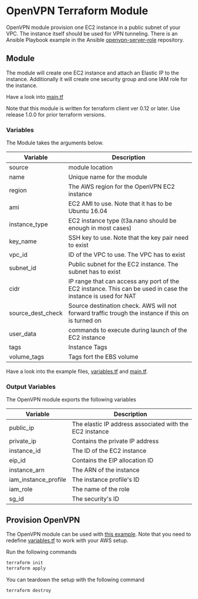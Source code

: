 # OpenVPN Terraform Module

OpenVPN module provision one EC2 instance in a public subnet of your VPC. The instance itself should be used for VPN tunneling. There is an Ansible Playbook example in the Ansible [openvpn-server-role](https://github.com/tieto-cem/openvpn-server-role) repository.

## Module

The module will create one EC2 instance and attach an Elastic IP to the instance. Additionally it will create one security group and one IAM role for the instance.

Have a look into [main.tf](https://github.com/tieto-cem/terraform-aws-openvpn/blob/master/examples/configure_module/main.tf)

Note that this module is written for terraform client ver 0.12 or later. Use release 1.0.0 for prior terraform versions.

### Variables

The Module takes the arguments below.

| Variable | Description |
| --- | --- |
| source | module location |
| name | Unique name for the module |
| region | The AWS region for the OpenVPN EC2 instance |
| ami | EC2 AMI to use. Note that it has to be Ubuntu 16.04 |
| instance_type | EC2 instance type (t3a.nano should be enough in most cases) |
| key_name | SSH key to use. Note that the key pair need to exist |
| vpc_id | ID of the VPC to use. The VPC has to exist |
| subnet_id | Public subnet for the EC2 instance. The subnet has to exist |
| cidr | IP range that can access any port of the EC2 instance. This can be used in case the instance is used for NAT |
| source_dest_check | Source destination check. AWS will not forward traffic trough the instance if this on is turned on |
| user_data | commands to execute during launch of the EC2 instance |
| tags | Instance Tags |
| volume_tags | Tags fort the EBS volume |

Have a look into the example files, [variables.tf](https://github.com/tieto-cem/terraform-aws-openvpn/blob/master/examples/configure_module/variables.tf) and [main.tf](https://github.com/tieto-cem/terraform-aws-openvpn/blob/master/examples/configure_module/main.tf).

### Output Variables

The OpenVPN module exports the following variables

| Variable | Description |
| --- | --- |
| public_ip | The elastic IP address associated with the EC2 instance |
| private_ip | Contains the private IP address |
| instance_id | The ID of the EC2 instance |
| eip_id | Contains the EIP allocation ID |
| instance_arn | The ARN of the instance |
| iam_instance_profile | The instance profile's ID |
| iam_role | The name of the role |
| sg_id | The security's ID |

## Provision OpenVPN

The OpenVPN module can be used with [this example](https://github.com/tieto-cem/terraform-aws-openvpn/blob/master/examples/configure_module). Note that you need to redefine [variables.tf](https://github.com/tieto-cem/terraform-aws-openvpn/blob/master/examples/configure_module/variables.tf) to work with your AWS setup.

Run the following commands

```bash
terraform init
terraform apply
```

You can teardown the setup with the following command

```bash
terraform destroy
```
